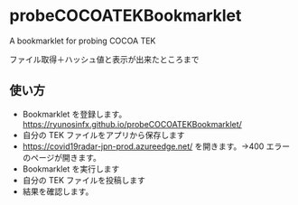 # probeCOCOATEKBookmarklet

A bookmarklet for probing COCOA TEK

ファイル取得＋ハッシュ値と表示が出来たところまで

## 使い方

- Bookmarklet を登録します。https://ryunosinfx.github.io/probeCOCOATEKBookmarklet/
- 自分の TEK ファイルをアプリから保存します
- https://covid19radar-jpn-prod.azureedge.net/ を開きます。→400 エラーのページが開きます。
- Bookmarklet を実行します
- 自分の TEK ファイルを投稿します
- 結果を確認します。
